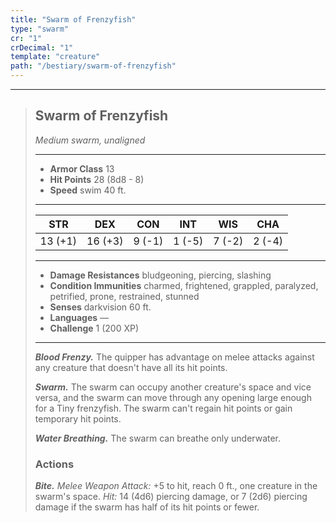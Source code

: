 ```yaml
---
title: "Swarm of Frenzyfish"
type: "swarm"
cr: "1"
crDecimal: "1"
template: "creature"
path: "/bestiary/swarm-of-frenzyfish"
---
```


___
>
> ## Swarm of Frenzyfish
>*Medium swarm, unaligned*
> ___
>
> - **Armor Class** 13
> - **Hit Points** 28 (8d8 - 8)
> - **Speed** swim 40 ft.
>___
>
>|STR|DEX|CON|INT|WIS|CHA|
>|:---:|:---:|:---:|:---:|:---:|:---:|
>|13 (+1)|16 (+3)|9 (-1)|1 (-5)|7 (-2)|2 (-4)|
>___
>
> - **Damage Resistances** bludgeoning, piercing, slashing
> - **Condition Immunities** charmed, frightened, grappled, paralyzed, petrified, prone, restrained, stunned
> - **Senses** darkvision 60 ft.
> - **Languages** —
> - **Challenge** 1 (200 XP)
> ___
>
>
> ***Blood Frenzy.*** The quipper has advantage on melee attacks against any creature that doesn't have all its hit points.
>
> ***Swarm.*** The swarm can occupy another creature's space and vice versa, and the swarm can move through any opening large enough for a Tiny frenzyfish. The swarm can't regain hit points or gain temporary hit points.
>
> ***Water Breathing.*** The swarm can breathe only underwater.
>
> ### Actions
> ***Bite.*** *Melee Weapon Attack:* +5 to hit, reach 0 ft., one creature in the swarm's space. *Hit:* 14 (4d6) piercing damage, or 7 (2d6) piercing damage if the swarm has half of its hit points or fewer.
